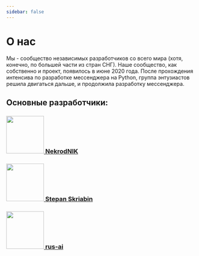 ```yaml
---
sidebar: false
---
```


# О нас
Мы - сообщество независимых разработчиков со всего мира (хотя, конечно, по большей части из стран СНГ).
Наше сообщество, как собственно и проект, появилось в июне 2020 года.
После прохождения интенсива по разработке мессенджера на Python,
группа энтузиастов решила двигаться дальше, и продолжила разработку мессенджера.
## Основные разработчики:

### [<img src="https://avatars.githubusercontent.com/u/60639354?v=4" width="100" height="100"> NekrodNIK](https://github.com/NekrodNIK)

### [<img src="https://avatars.githubusercontent.com/u/47498917?v=4" width="100" height="100"> Stepan Skriabin](https://github.com/stepanskryabin)

### [<img src="https://avatars.githubusercontent.com/u/67479455?v=4" width="100" height="100"> rus-ai](https://github.com/rus-ai)